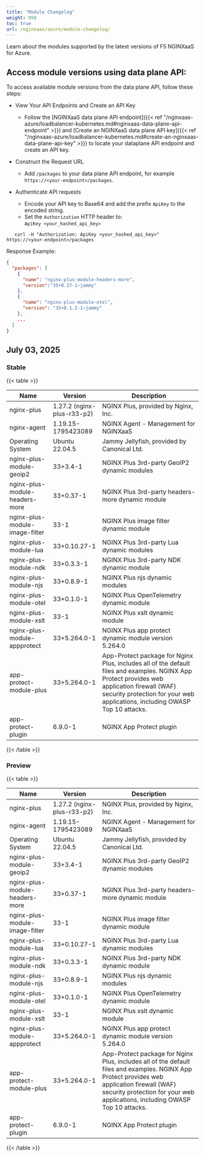 ```yaml
---
title: "Module Changelog"
weight: 950
toc: true
url: /nginxaas/azure/module-changelog/
---
```


Learn about the modules supported by the latest versions of F5 NGINXaaS for Azure.


## Access module versions using data plane API:

To access available module versions from the data plane API, follow these steps:
- View Your API Endpoints and Create an API Key
  - Follow the [NGINXaaS data plane API endpoint]({{< ref "/nginxaas-azure/loadbalancer-kubernetes.md#nginxaas-data-plane-api-endpoint" >}}) and [Create an NGINXaaS data plane API key]({{< ref "/nginxaas-azure/loadbalancer-kubernetes.md#create-an-nginxaas-data-plane-api-key" >}}) to locate your dataplane API endpoint and create an API key.

- Construct the Request URL
    - Add `/packages` to your data plane API endpoint, for example `https://<your-endpoint>/packages`.

- Authenticate API requests
   - Encode your API key to Base64 and add the prefix `ApiKey` to the encoded string.
   - Set the `Authorization` HTTP header to:  
     `ApiKey <your_hashed_api_key>`


```shell
   curl -H "Authorization: ApiKey <your_hashed_api_key>" https://<your-endpoint>/packages
```

Response Example:
```json
{
  "packages": [
    {
      "name": "nginx-plus-module-headers-more",
      "version":"35+0.37-1~jammy"
    },
    {
      "name": "nginx-plus-module-otel",
      "version": "35+0.1.2-1~jammy"
    },
    ...
  ]
}
```


## July 03, 2025 

### Stable

 {{< table >}}

| Name                                     | Version                  | Description                                                            |
|------------------------------------------|--------------------------|------------------------------------------------------------------------|
| nginx-plus                               | 1.27.2 (nginx-plus-r33-p2)    | NGINX Plus, provided by Nginx, Inc.                          |
| nginx-agent                              | 1.19.15-1795423089  | NGINX Agent - Management for NGINXaaS                                  |
| Operating System                         | Ubuntu 22.04.5      | Jammy Jellyfish, provided by Canonical Ltd.                            |
| nginx-plus-module-geoip2                 | 33+3.4-1            | NGINX Plus 3rd-party GeoIP2 dynamic modules                            |
| nginx-plus-module-headers-more           | 33+0.37-1           | NGINX Plus 3rd-party headers-more dynamic module                       |
| nginx-plus-module-image-filter           | 33-1                | NGINX Plus image filter dynamic module                                 |
| nginx-plus-module-lua                    | 33+0.10.27-1        | NGINX Plus 3rd-party Lua dynamic modules                               |
| nginx-plus-module-ndk                    | 33+0.3.3-1          | NGINX Plus 3rd-party NDK dynamic module                                |
| nginx-plus-module-njs                    | 33+0.8.9-1          | NGINX Plus njs dynamic modules                                         |
| nginx-plus-module-otel                   | 33+0.1.0-1          | NGINX Plus OpenTelemetry dynamic module                                |
| nginx-plus-module-xslt                   | 33-1                | NGINX Plus xslt dynamic module                                         |
| nginx-plus-module-appprotect             | 33+5.264.0-1        | NGINX Plus app protect dynamic module version 5.264.0                  |
| app-protect-module-plus                  | 33+5.264.0-1        | App-Protect package for Nginx Plus, includes all of the default files and examples. NGINX App Protect provides web application firewall (WAF) security protection for your web applications, including OWASP Top 10 attacks. |
| app-protect-plugin                       | 6.9.0-1             | NGINX App Protect plugin |
{{< /table >}}



### Preview

 {{< table >}}

| Name                                     | Version                  | Description                                                            |
|------------------------------------------|--------------------------|------------------------------------------------------------------------|
| nginx-plus                               | 1.27.2 (nginx-plus-r33-p2)    | NGINX Plus, provided by Nginx, Inc.                          |
| nginx-agent                              | 1.19.15-1795423089  | NGINX Agent - Management for NGINXaaS                                  |
| Operating System                         | Ubuntu 22.04.5      | Jammy Jellyfish, provided by Canonical Ltd.                            |
| nginx-plus-module-geoip2                 | 33+3.4-1            | NGINX Plus 3rd-party GeoIP2 dynamic modules                            |
| nginx-plus-module-headers-more           | 33+0.37-1           | NGINX Plus 3rd-party headers-more dynamic module                       |
| nginx-plus-module-image-filter           | 33-1                | NGINX Plus image filter dynamic module                                 |
| nginx-plus-module-lua                    | 33+0.10.27-1        | NGINX Plus 3rd-party Lua dynamic modules                               |
| nginx-plus-module-ndk                    | 33+0.3.3-1          | NGINX Plus 3rd-party NDK dynamic module                                |
| nginx-plus-module-njs                    | 33+0.8.9-1          | NGINX Plus njs dynamic modules                                         |
| nginx-plus-module-otel                   | 33+0.1.0-1          | NGINX Plus OpenTelemetry dynamic module                                |
| nginx-plus-module-xslt                   | 33-1                | NGINX Plus xslt dynamic module                                         |
| nginx-plus-module-appprotect             | 33+5.264.0-1        | NGINX Plus app protect dynamic module version 5.264.0                  |
| app-protect-module-plus                  | 33+5.264.0-1        | App-Protect package for Nginx Plus, includes all of the default files and examples. NGINX App Protect provides web application firewall (WAF) security protection for your web applications, including OWASP Top 10 attacks. |
| app-protect-plugin                       | 6.9.0-1             | NGINX App Protect plugin |
{{< /table >}}

